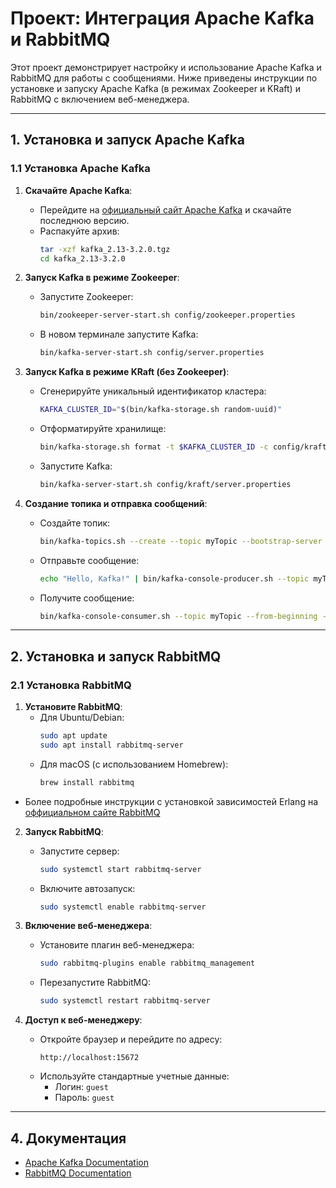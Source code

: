 # Проект: Интеграция Apache Kafka и RabbitMQ
Этот проект демонстрирует настройку и использование Apache Kafka и RabbitMQ для работы с сообщениями.
Ниже приведены инструкции по установке и запуску Apache Kafka (в режимах Zookeeper и KRaft) и RabbitMQ с включением веб-менеджера.

---

## 1. Установка и запуск Apache Kafka

### 1.1 Установка Apache Kafka

1. **Скачайте Apache Kafka**:
    - Перейдите на [официальный сайт Apache Kafka](https://kafka.apache.org/downloads) и скачайте последнюю версию.
    - Распакуйте архив:
      ```bash
      tar -xzf kafka_2.13-3.2.0.tgz
      cd kafka_2.13-3.2.0
      ```

2. **Запуск Kafka в режиме Zookeeper**:
    - Запустите Zookeeper:
      ```bash
      bin/zookeeper-server-start.sh config/zookeeper.properties
      ```
    - В новом терминале запустите Kafka:
      ```bash
      bin/kafka-server-start.sh config/server.properties
      ```

3. **Запуск Kafka в режиме KRaft (без Zookeeper)**:
    - Сгенерируйте уникальный идентификатор кластера:
      ```bash
      KAFKA_CLUSTER_ID="$(bin/kafka-storage.sh random-uuid)"
      ```
    - Отформатируйте хранилище:
      ```bash
      bin/kafka-storage.sh format -t $KAFKA_CLUSTER_ID -c config/kraft/server.properties
      ```
    - Запустите Kafka:
      ```bash
      bin/kafka-server-start.sh config/kraft/server.properties
      ```

4. **Создание топика и отправка сообщений**:
    - Создайте топик:
      ```bash
      bin/kafka-topics.sh --create --topic myTopic --bootstrap-server localhost:9092
      ```
    - Отправьте сообщение:
      ```bash
      echo "Hello, Kafka!" | bin/kafka-console-producer.sh --topic myTopic --bootstrap-server localhost:9092
      ```
    - Получите сообщение:
      ```bash
      bin/kafka-console-consumer.sh --topic myTopic --from-beginning --bootstrap-server localhost:9092
      ```

---

## 2. Установка и запуск RabbitMQ

### 2.1 Установка RabbitMQ

1. **Установите RabbitMQ**:
    - Для Ubuntu/Debian:
      ```bash
      sudo apt update
      sudo apt install rabbitmq-server
      ```
    - Для macOS (с использованием Homebrew):
      ```bash
      brew install rabbitmq
      ```
- Более подробные инструкции с установкой зависимостей Erlang на [оффициальном сайте RabbitMQ](https://www.rabbitmq.com/docs/download)

2. **Запуск RabbitMQ**:
    - Запустите сервер:
      ```bash
      sudo systemctl start rabbitmq-server
      ```
    - Включите автозапуск:
      ```bash
      sudo systemctl enable rabbitmq-server
      ```

3. **Включение веб-менеджера**:
    - Установите плагин веб-менеджера:
      ```bash
      sudo rabbitmq-plugins enable rabbitmq_management
      ```
    - Перезапустите RabbitMQ:
      ```bash
      sudo systemctl restart rabbitmq-server
      ```

4. **Доступ к веб-менеджеру**:
    - Откройте браузер и перейдите по адресу:
      ```
      http://localhost:15672
      ```
    - Используйте стандартные учетные данные:
        - Логин: `guest`
        - Пароль: `guest`

---
## 4. Документация

- [Apache Kafka Documentation](https://kafka.apache.org/documentation/)
- [RabbitMQ Documentation](https://www.rabbitmq.com/documentation.html)